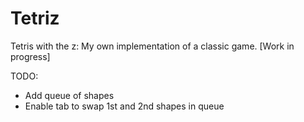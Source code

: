 # Tetriz
Tetris with the z: My own implementation of a classic game. [Work in progress]

TODO:  
- Add queue of shapes
- Enable tab to swap 1st and 2nd shapes in queue
